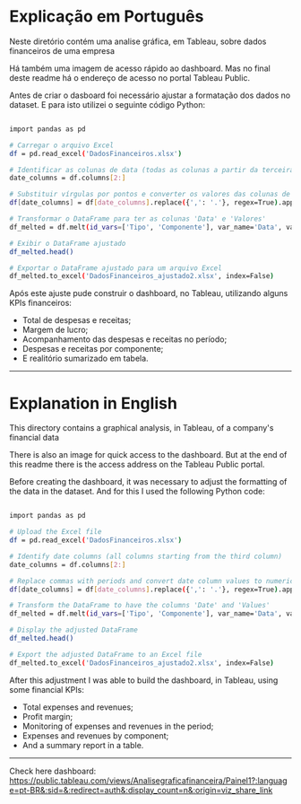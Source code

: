 # Explicação em Português

Neste diretório contém uma analise gráfica, em Tableau, sobre dados financeiros de uma empresa

Há também uma imagem de acesso rápido ao dashboard. Mas no final deste readme há o endereço de acesso no portal Tableau Public.

Antes de criar o dasboard foi necessário ajustar a formatação dos dados no dataset. E para isto utilizei o seguinte código Python:

```bash

import pandas as pd

# Carregar o arquivo Excel
df = pd.read_excel('DadosFinanceiros.xlsx')

# Identificar as colunas de data (todas as colunas a partir da terceira coluna)
date_columns = df.columns[2:]

# Substituir vírgulas por pontos e converter os valores das colunas de data para numérico
df[date_columns] = df[date_columns].replace({',': '.'}, regex=True).apply(pd.to_numeric)

# Transformar o DataFrame para ter as colunas 'Data' e 'Valores'
df_melted = df.melt(id_vars=['Tipo', 'Componente'], var_name='Data', value_name='Valores')

# Exibir o DataFrame ajustado
df_melted.head()

# Exportar o DataFrame ajustado para um arquivo Excel
df_melted.to_excel('DadosFinanceiros_ajustado2.xlsx', index=False)

```

Após este ajuste pude construir o dashboard, no Tableau, utilizando alguns KPIs financeiros:

- Total de despesas e receitas;
- Margem de lucro;
- Acompanhamento das despesas e receitas no período;
- Despesas e receitas por componente;
- E realitório sumarizado em tabela.


---

# Explanation in English

This directory contains a graphical analysis, in Tableau, of a company's financial data

There is also an image for quick access to the dashboard. But at the end of this readme there is the access address on the Tableau Public portal.

Before creating the dashboard, it was necessary to adjust the formatting of the data in the dataset. And for this I used the following Python code:

```bash

import pandas as pd

# Upload the Excel file
df = pd.read_excel('DadosFinanceiros.xlsx')

# Identify date columns (all columns starting from the third column)
date_columns = df.columns[2:]

# Replace commas with periods and convert date column values ​​to numeric
df[date_columns] = df[date_columns].replace({',': '.'}, regex=True).apply(pd.to_numeric)

# Transform the DataFrame to have the columns 'Date' and 'Values'
df_melted = df.melt(id_vars=['Tipo', 'Componente'], var_name='Data', value_name='Valores')

# Display the adjusted DataFrame
df_melted.head()

# Export the adjusted DataFrame to an Excel file
df_melted.to_excel('DadosFinanceiros_ajustado2.xlsx', index=False)

```

After this adjustment I was able to build the dashboard, in Tableau, using some financial KPIs:

- Total expenses and revenues;
- Profit margin;
- Monitoring of expenses and revenues in the period;
- Expenses and revenues by component;
- And a summary report in a table.



---

Check here dashboard: https://public.tableau.com/views/Analisegraficafinanceira/Painel1?:language=pt-BR&:sid=&:redirect=auth&:display_count=n&:origin=viz_share_link

